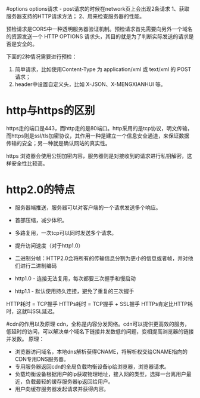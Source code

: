 #options
options请求 - post请求的时候在network页上会出现2条请求
1、获取服务器支持的HTTP请求方法；
2、用来检查服务器的性能。

预检请求是CORS中一种透明服务器验证机制。预检请求首先需要向另外一个域名的资源发送一个 HTTP OPTIONS 请求头，其目的就是为了判断实际发送的请求是否是安全的。

下面的2种情况需要进行预检：
1. 简单请求，比如使用Content-Type 为 application/xml 或 text/xml 的 POST 请求；
2. header中设置自定义头，比如 X-JSON、X-MENGXIANHUI 等。

# http与https的区别
https走的端口是443，而http走的是80端口。http采用的是tcp协议，明文传输，而https则是ssl/tls加密协议，其作用一种是建立一个信息安全通道，来保证数据传输的安全；另一种就是确认网站的真实性。

https 浏览器会使用公钥加密内容，服务器则是对接收到的请求进行私钥解密，这样安全性比较高。

# http2.0的特点
* 服务器端推送，服务器可以对客户端的一个请求发送多个响应。
* 首部压缩，减少体积。
* 多路复用，一次tcp可以同时发送多个请求。
* 提升访问速度（对于http1.0）
* 二进制分帧：HTTP2.0会将所有的传输信息分割为更小的信息或者帧，并对他们进行二进制编码

* http1.0 - 连接无法复用，每次都要三次握手和慢启动
* http1.1 - 默认使用持久连接，避免了重复的三次握手

HTTP耗时 = TCP握手
HTTPs耗时 = TCP握手 + SSL握手
HTTPs肯定比HTTP耗时，这就叫SSL延迟。

#cdn的作用以及原理
cdn，全称是内容分发网络。cdn可以提供更高效的服务，低延时的访问，可以解决单个域名下链接并发数低的问题，变相提高浏览器的链接并发数。
原理：
* 浏览器访问域名，本地dns解析获得CNAME，将解析权交给CNAME指向的CDN专用DNS服务器。
* 专用服务器返回cdn的全局负载均衡设备ip给浏览器，浏览器请求。
* 负载均衡设备根据用户的ip获取物理地址，接入网的类型，选择一台离用户最近，负载最轻的缓存服务器ip返回给用户。
* 用户向缓存服务器发起请求并获得内容。
